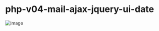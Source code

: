 # php-v04-mail-ajax-jquery-ui-date

![image](https://user-images.githubusercontent.com/1501327/160963280-0a40ae0a-6db6-48bc-a530-bdf9fcdb51e6.png)
